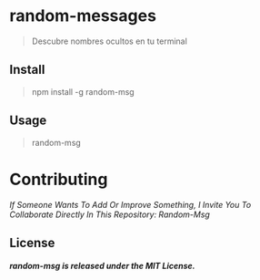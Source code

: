 # random-messages
> Descubre nombres ocultos en tu terminal

## Install
> npm install -g random-msg

## Usage
> random-msg

# Contributing

*If Someone Wants To Add Or Improve Something, I Invite You To Collaborate Directly In This Repository: Random-Msg*

## License
##### random-msg is released under the MIT License.
